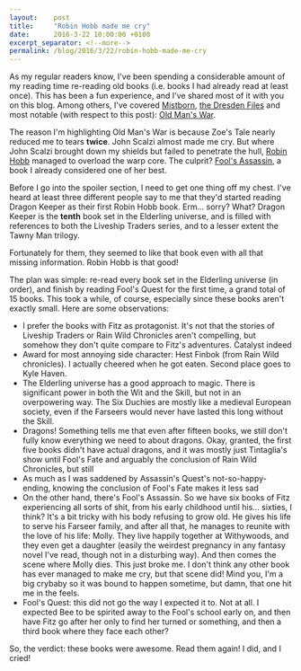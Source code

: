 ```yaml
---
layout:    post
title:     "Robin Hobb made me cry"
date:      2016-3-22 10:00:00 +0100
excerpt_separator: <!--more-->
permalink: /blog/2016/3/22/robin-hobb-made-me-cry
---
```


As my regular readers know, I've been spending a considerable amount of my reading time re-reading old books (i.e. books I had already read at least once). This has been a fun experience, and I've shared most of it with you on this blog. Among others, I've covered [Mistborn](/2015/9/7/re-reading-report-mistborn.html), [the Dresden Files](/2015/4/22/re-reading-report-the-dresden-files.html) and most notable (with respect to this post): [Old Man's War](/2015/9/27/john-scalzi-almost-made-me-cry.html).

<!--more-->
The reason I'm highlighting Old Man's War is because Zoe's Tale nearly reduced me to tears **twice**. John Scalzi almost made me cry. But where John Scalzi brought down my shields but failed to penetrate the hull, [Robin Hobb](http://www.robinhobb.com/) managed to overload the warp core. The culprit? [Fool's Assassin](http://www.amazon.com/Fools-Assassin-Book-Fitz-Trilogy-ebook/dp/B00HBQUF8S), a book I already considered one of her best.

Before I go into the spoiler section, I need to get one thing off my chest. I've heard at least three different people say to me that they'd started reading Dragon Keeper as their first Robin Hobb book. Erm... sorry? What? Dragon Keeper is the **tenth** book set in the Elderling universe, and is filled with references to both the Liveship Traders series, and to a lesser extent the Tawny Man trilogy.

Fortunately for them, they seemed to like that book even with all that missing information. Robin Hobb is that good!



The plan was simple: re-read every book set in the Elderling universe (in order), and finish by reading Fool's Quest for the first time, a grand total of 15 books. This took a while, of course, especially since these books aren't exactly small. Here are some observations:

* I prefer the books with Fitz as protagonist. It's not that the stories of Liveship Traders or Rain Wild Chronicles aren't compelling, but somehow they don't quite compare to Fitz's adventures. Catalyst indeed
* Award for most annoying side character: Hest Finbok (from Rain Wild chronicles). I actually cheered when he got eaten. Second place goes to Kyle Haven.
* The Elderling universe has a good approach to magic. There is significant power in both the Wit and the Skill, but not in an overpowering way. The Six Duchies are mostly like a medieval European society, even if the Farseers would never have lasted this long without the Skill.
* Dragons! Something tells me that even after fifteen books, we still don't fully know everything we need to about dragons. Okay, granted, the first five books didn't have actual dragons, and it was mostly just Tintaglia's show until Fool's Fate and arguably the conclusion of Rain Wild Chronicles, but still
* As much as I was saddened by Assassin's Quest's not-so-happy-ending, knowing the conclusion of Fool's Fate makes it less sad
* On the other hand, there's Fool's Assassin. So we have six books of Fitz experiencing all sorts of shit, from his early childhood until his... sixties, I think? It's a bit tricky with his body refusing to grow old. He gives his life to serve his Farseer family, and after all that, he manages to reunite with the love of his life: Molly. They live happily together at Withywoods, and they even get a daughter (easily the weirdest pregnancy in any fantasy novel I've read, though not in a disturbing way). And then comes the scene where Molly dies. This just broke me. I don't think any other book has ever managed to make me cry, but that scene did! Mind you, I'm a big crybaby so it was bound to happen sometime, but damn, that one hit me in the feels.
* Fool's Quest: this did not go the way I expected it to. Not at all. I expected Bee to be spirited away to the Fool's school early on, and then have Fitz go after her only to find her turned or something, and then a third book where they face each other? 


So, the verdict: these books were awesome. Read them again! I did, and I cried!